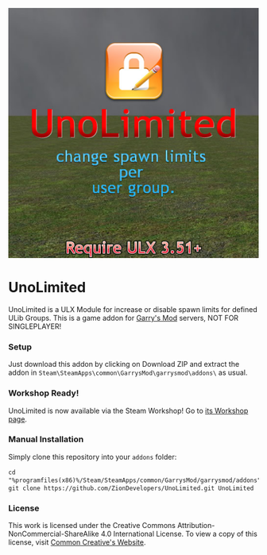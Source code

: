 ![Logo](https://raw.githubusercontent.com/ZionDevelopers/UnoLimited/master/logo.jpg)

UnoLimited
=====

UnoLimited is a ULX Module for increase or disable spawn limits for defined ULib Groups.
This is a game addon for [Garry's Mod][] servers, NOT FOR SINGLEPLAYER!

### Setup

Just download this addon by clicking on Download ZIP and extract the addon in ````Steam\SteamApps\common\GarrysMod\garrysmod\addons\```` as usual.

### Workshop Ready!

UnoLimited is now available via the Steam Workshop! Go to [its Workshop page][workshop].

### Manual Installation

Simply clone this repository into your `addons` folder:

    cd "%programfiles(x86)%/Steam/SteamApps/common/GarrysMod/garrysmod/addons"
    git clone https://github.com/ZionDevelopers/UnoLimited.git UnoLimited

### License

This work is licensed under the Creative Commons Attribution-NonCommercial-ShareAlike 4.0 International License.
To view a copy of this license, visit [Common Creative's Website][License].

[Garry's Mod]: <http://garrysmod.com/>
[workshop]: <http://steamcommunity.com/sharedfiles/filedetails/?id=187192556>
[Exsto]: <https://github.com/prefanatic/exsto>
[License]: <https://creativecommons.org/licenses/by-nc-sa/4.0/>

